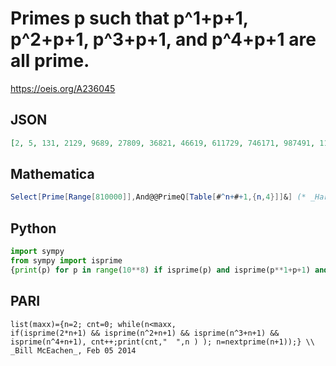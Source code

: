 # Primes p such that p^1\+p\+1, p^2\+p\+1, p^3\+p\+1, and p^4\+p\+1 are all prime\.
https://oeis.org/A236045
## JSON
```JSON
[2, 5, 131, 2129, 9689, 27809, 36821, 46619, 611729, 746171, 987491, 1121189, 1486451, 2215529, 2701931, 4202171, 4481069, 4846469, 5162141, 5605949, 6931559, 7181039, 8608571, 9276821, 9762611, 11427491, 11447759, 12208019]
```
## Mathematica
```Mathematica
Select[Prime[Range[810000]],And@@PrimeQ[Table[#^n+#+1,{n,4}]]&] (* _Harvey P. Dale_, Apr 07 2014 *)
```
## Python
```Python
import sympy
from sympy import isprime
{print(p) for p in range(10**8) if isprime(p) and isprime(p**1+p+1) and isprime(p**2+p+1) and isprime(p**3+p+1) and isprime(p**4+p+1)}
```
## PARI
```PARI
list(maxx)={n=2; cnt=0; while(n<maxx,
if(isprime(2*n+1) && isprime(n^2+n+1) && isprime(n^3+n+1) && isprime(n^4+n+1), cnt++;print(cnt,"  ",n ) ); n=nextprime(n+1));} \\ _Bill McEachen_, Feb 05 2014
```
